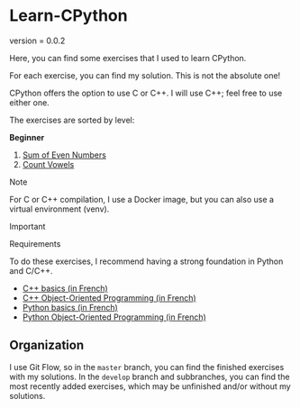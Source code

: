 # Learn-CPython

version = 0.0.2

Here, you can find some exercises that I used to learn CPython.

For each exercise, you can find my solution. This is not the absolute one!

CPython offers the option to use C or C++. I will use C++; feel free to use either one.

The exercises are sorted by level:

**Beginner**
1. [Sum of Even Numbers](Beginner/1_Sum_of_Even_Numbers/)
2. [Count Vowels](Beginner/2_Count_Vowels/)

> [!NOTE]
> For C or C++ compilation, I use a Docker image, but you can also use a virtual environment (venv).

> [!IMPORTANT]
> Requirements
>
> To do these exercises, I recommend having a strong foundation in Python and C/C++.
> 
> - [C++ basics (in French)](https://openclassrooms.com/fr/courses/1894236-apprenez-a-programmer-en-c)
> - [C++ Object-Oriented Programming (in French)](https://openclassrooms.com/fr/courses/7137751-programmez-en-oriente-objet-avec-c)
> - [Python basics (in French)](https://openclassrooms.com/fr/courses/7168871-apprenez-les-bases-du-langage-python)
> - [Python Object-Oriented Programming (in French)](https://openclassrooms.com/fr/courses/7150616-apprenez-la-programmation-orientee-objet-avec-python)

## Organization

I use Git Flow, so in the `master` branch, you can find the finished exercises with my solutions. In the `develop` branch and subbranches, you can find the most recently added exercises, which may be unfinished and/or without my solutions.
